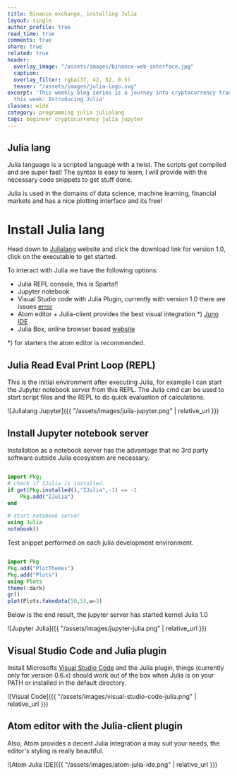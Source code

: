 ```yaml
---
title: Binance exchange, installing Julia
layout: single
author_profile: true
read_time: true
comments: true
share: true
related: true
header:
  overlay_image: "/assets/images/binance-web-interface.jpg"
  caption: 
  overlay_filter: rgba(37, 42, 52, 0.5)
  teaser: "/assets/images/julia-logo.svg"
excerpt: 'This weekly blog series is a journey into cryptocurrency trading for beginners,
  this week: Introducing Julia'
classes: wide
category: programming julia julialang
tags: beginner cryptocurrency julia jupyter 
---
```



## Julia lang
Julia language is a scripted language with a twist. The scripts get compiled and are super fast! The syntax is easy to learn, I will provide with the necessary code snippets to get stuff done.

Julia is used in the domains of data science, machine learning, financial markets and has a nice plotting interface and its free!

# Install Julia lang
Head down to [Julialang](https://julialang.org/) website and click the download link for version 1.0, click on the executable to get started. 

To interact with Julia we have the following options:
 
 * Julia REPL console, this is Sparta!!
 * Jupyter notebook
 * Visual Studio code with Julia Plugin, currently with version 1.0 there are issues [error](https://github.com/JuliaEditorSupport/julia-vscode/issues/537)
 * Atom editor + Julia-client provides the best visual integration *) [Juno IDE](http://junolab.org)
 * Julia Box, online browser based [website](https://auth.juliacomputing.io/dex/auth?response_type=code&client_id=dev-juliabox&state=ae5b43e0a5ed4a16e719dfae3f6c8ada&redirect_uri=https%3A%2F%2Fjuliabox.com%2Fauth%2Flogin&nonce=cbdaa3de65b0f7fe7a86dc81dd34b7b6&scope=openid%20email%20profile%20offline_access) 


*) for starters the atom editor is recommended.

## Julia Read Eval Print Loop (REPL)

This is the initial environment after executing Julia, for example I can start the Jupyter notebook server from this REPL.
The Julia cmd can be used to start script files and the REPL to do quick evaluation of calculations. 

![Julialang Jupyter]({{ "/assets/images/julia-jupyter.png" | relative_url }})

## Install Jupyter notebook server

Installation as a notebook server has the advantage that no 3rd party software outside Julia ecosystem are necessary.

```julia

import Pkg;
# check if IJulia is installed.
if get(Pkg.installed(),"IJulia",-1) == -1
    Pkg.add("IJulia")
end

# start notebook server
using Julia
notebook()
``` 

Test snippet performed on each julia development environment.

```julia

import Pkg
Pkg.add("PlotThemes")
Pkg.add("Plots")
using Plots
theme(:dark)
gr()
plot(Plots.fakedata(50,5),w=3)
``` 

Below is the end result, the jupyter server has started kernel Julia 1.0
 
![Jupyter Julia]({{ "/assets/images/jupyter-julia.png" | relative_url }})

## Visual Studio Code and Julia plugin
Install Microsofts [Visual Studio Code](https://code.visualstudio.com) and the Julia plugin, things (currently only for version 0.6.x) should work out of the box when Julia is on your PATH or installed in the default directory.

![Visual Code]({{ "/assets/images/visual-studio-code-julia.png" | relative_url }})

## Atom editor with the Julia-client plugin
Also, Atom provides a decent Julia integration a may suit your needs, the editor's styling is really beautiful.

![Atom Julia IDE]({{ "/assets/images/atom-julia-ide.png" | relative_url }})

